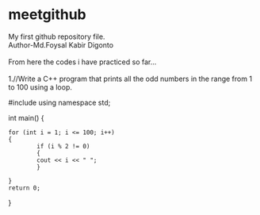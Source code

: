 # meetgithub
My first github repository file.
<br>
Author-Md.Foysal Kabir Digonto
<br>
<br>
From here the codes i have practiced so far...
<br>
<br>
1.//Write a C++ program that prints all the odd numbers in the range from 1 to 100 using a loop.
<br>

#include <iostream>
using namespace std;

int main()
{

    for (int i = 1; i <= 100; i++)
    {
            if (i % 2 != 0)
            {
            cout << i << " ";
            }

    }
    return 0;
}

